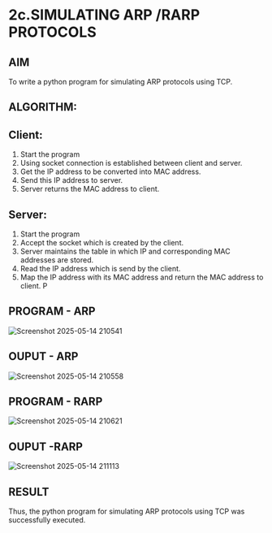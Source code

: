 # 2c.SIMULATING ARP /RARP PROTOCOLS
## AIM
To write a python program for simulating ARP protocols using TCP.
## ALGORITHM:
## Client:
1. Start the program
2. Using socket connection is established between client and server.
3. Get the IP address to be converted into MAC address.
4. Send this IP address to server.
5. Server returns the MAC address to client.
## Server:
1. Start the program
2. Accept the socket which is created by the client.
3. Server maintains the table in which IP and corresponding MAC addresses are
stored.
4. Read the IP address which is send by the client.
5. Map the IP address with its MAC address and return the MAC address to client.
P
## PROGRAM - ARP
![Screenshot 2025-05-14 210541](https://github.com/user-attachments/assets/79657b50-cb5a-4341-9424-091e0258d77c)

## OUPUT - ARP
![Screenshot 2025-05-14 210558](https://github.com/user-attachments/assets/adaf96c6-ff9f-4983-8825-c690e0cb3224)

## PROGRAM - RARP
![Screenshot 2025-05-14 210621](https://github.com/user-attachments/assets/3df49bba-b6b7-441a-9ecc-c192428b877a)

## OUPUT -RARP
![Screenshot 2025-05-14 211113](https://github.com/user-attachments/assets/b951d3cf-948e-4417-8072-34d05a5c165e)

## RESULT
Thus, the python program for simulating ARP protocols using TCP was successfully 
executed.

